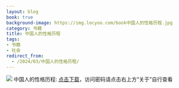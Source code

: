 ```yaml
---
layout: blog
book: true
background-image: https://img.locyoo.com/book中国人的性格历程.jpg
category: 书籍
title: 中国人的性格历程
tags:
- 书籍
- 社会
redirect_from:
  - /2024/03/中国人的性格历程/
---
```

![](https://img.locyoo.com/book中国人的性格历程.jpg)
中国人的性格历程: <a name = "ref1" href="https://url18.ctfile.com/f/50983618-1049276287-459d4b?p=3619">点击下载</a>，访问密码请点击右上方“关于”自行查看